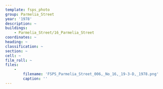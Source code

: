 ```yaml
---
template: fsps_photo
group: Parmelia_Street
year: '1978'
description: ~
buildings:
    - Parmelia_Street/16_Parmelia_Street
coordinates: ~
heading: ~
classification: ~
section: ~
cell: ~
film_roll: ~
files:
    -
        filename: 'FSPS_Parmelia_Street_006,_No_16,_19-3-D,_1978.png'
        caption: ''
---
```

